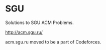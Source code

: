 # SGU
Solutions to SGU ACM Problems.

http://acm.sgu.ru/

acm.sgu.ru moved to be a part of Codeforces.
